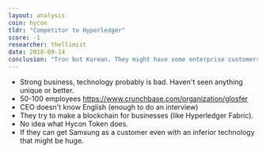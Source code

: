```yaml
---
layout: analysis
coin: hycon
tldr: "Competitor to Hyperledger"
score: -1
researcher: thellimist
date: 2018-09-14
conclusion: "Tron but Korean. They might have some enterprise customers. Is not impressive."
---
```


- Strong business, technology probably is bad. Haven't seen anything unique or better.
- 50-100 employees https://www.crunchbase.com/organization/glosfer
- CEO doesn't know English (enough to do an interview)
- They try to make a blockchain for businesses (like Hyperledger Fabric). 
- No idea what Hycon Token does.
- If they can get Samsung as a customer even with an inferior technology that might be huge.
